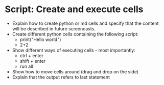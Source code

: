 # Script: Create and execute cells

- Explain how to create python or md cells and specify that the content will be
  described in future screencasts.
- Create different python cells containing the following script:
  - print("Hello world")
  - 2+2
- Show different ways of executing cells - most importantly:
  - ctrl + enter
  - shift + enter
  - run all
- Show how to move cells around (drag and drop on the side)
- Explain that the output refers to last statement
